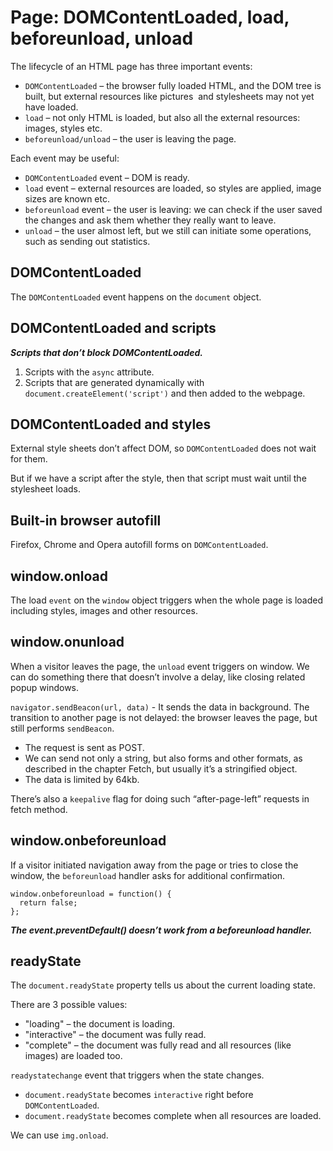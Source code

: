 # Page: DOMContentLoaded, load, beforeunload, unload

The lifecycle of an HTML page has three important events:

- `DOMContentLoaded` – the browser fully loaded HTML, and the DOM tree is built, but external resources like pictures <img> and stylesheets may not yet have loaded. 
- `load` – not only HTML is loaded, but also all the external resources: images, styles etc. 
- `beforeunload/unload` – the user is leaving the page.

Each event may be useful:

- `DOMContentLoaded` event – DOM is ready. 
- `load` event – external resources are loaded, so styles are applied, image sizes are known etc. 
- `beforeunload` event – the user is leaving: we can check if the user saved the changes and ask them whether they really want to leave. 
- `unload` – the user almost left, but we still can initiate some operations, such as sending out statistics.

## DOMContentLoaded

The `DOMContentLoaded` event happens on the `document` object.

## DOMContentLoaded and scripts

***Scripts that don’t block DOMContentLoaded.***

1. Scripts with the `async` attribute.
2. Scripts that are generated dynamically with `document.createElement('script')` and then added to the webpage.

## DOMContentLoaded and styles

External style sheets don’t affect DOM, so `DOMContentLoaded` does not wait for them.

But if we have a script after the style, then that script must wait until the stylesheet loads.

## Built-in browser autofill

Firefox, Chrome and Opera autofill forms on `DOMContentLoaded`.

## window.onload

The load `event` on the `window` object triggers when the whole page is loaded including styles, images and other resources.

## window.onunload

When a visitor leaves the page, the `unload` event triggers on window. We can do something there that doesn’t involve a delay, like closing related popup windows.

`navigator.sendBeacon(url, data)` - It sends the data in background. The transition to another page is not delayed: the browser leaves the page, but still performs `sendBeacon`.

- The request is sent as POST. 
- We can send not only a string, but also forms and other formats, as described in the chapter Fetch, but usually it’s a stringified object. 
- The data is limited by 64kb.

There’s also a `keepalive` flag for doing such “after-page-left” requests in fetch method.

## window.onbeforeunload

If a visitor initiated navigation away from the page or tries to close the window, the `beforeunload` handler asks for additional confirmation.

```
window.onbeforeunload = function() {
  return false;
};
```

***The event.preventDefault() doesn’t work from a beforeunload handler.***

## readyState

The `document.readyState` property tells us about the current loading state.

There are 3 possible values:

- "loading" – the document is loading.
- "interactive" – the document was fully read.
- "complete" – the document was fully read and all resources (like images) are loaded too.

`readystatechange` event that triggers when the state changes.

- `document.readyState` becomes `interactive` right before `DOMContentLoaded`.
- `document.readyState` becomes complete when all resources are loaded.

We can use `img.onload`. 




